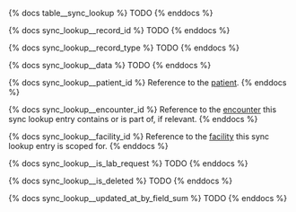 {% docs table__sync_lookup %}
TODO
{% enddocs %}

{% docs sync_lookup__record_id %}
TODO
{% enddocs %}

{% docs sync_lookup__record_type %}
TODO
{% enddocs %}

{% docs sync_lookup__data %}
TODO
{% enddocs %}

{% docs sync_lookup__patient_id %}
Reference to the [patient](#!/source/source.tamanu.tamanu.patients).
{% enddocs %}

{% docs sync_lookup__encounter_id %}
Reference to the [encounter](#!/source/source.tamanu.tamanu.encounters) this sync lookup entry contains or is part of, if relevant.
{% enddocs %}

{% docs sync_lookup__facility_id %}
Reference to the [facility](#!/source/source.tamanu.tamanu.facilities) this sync lookup entry is scoped for.
{% enddocs %}

{% docs sync_lookup__is_lab_request %}
TODO
{% enddocs %}

{% docs sync_lookup__is_deleted %}
TODO
{% enddocs %}

{% docs sync_lookup__updated_at_by_field_sum %}
TODO
{% enddocs %}
